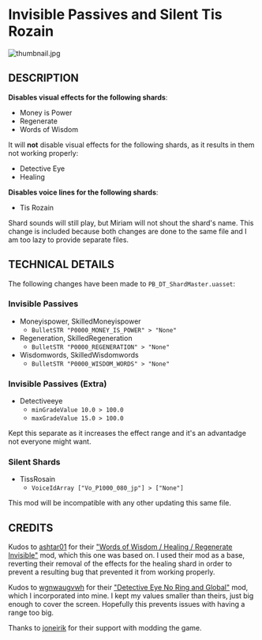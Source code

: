 # Invisible Passives and Silent Tis Rozain

![thumbnail.jpg](thumbnail.jpg)

## DESCRIPTION

**Disables visual effects for the following shards**:

- Money is Power
- Regenerate
- Words of Wisdom

It will **not** disable visual effects for the following shards, as it results in them not working properly:

- Detective Eye
- Healing

**Disables voice lines for the following shards**:

- Tis Rozain

Shard sounds will still play, but Miriam will not shout the shard's name.
This change is included because both changes are done to the same file and I am too lazy to provide separate files.

## TECHNICAL DETAILS

The following changes have been made to `PB_DT_ShardMaster.uasset`:

### Invisible Passives

- Moneyispower, SkilledMoneyispower
  - `BulletSTR "P0000_MONEY_IS_POWER" > "None"`
- Regeneration, SkilledRegeneration
  - `BulletSTR "P0000_REGENERATION" > "None"`
- Wisdomwords, SkilledWisdomwords
  - `BulletSTR "P0000_WISDOM_WORDS" > "None"`

### Invisible Passives (Extra)

- Detectiveeye
  - `minGradeValue 10.0 > 100.0`
  - `maxGradeValue 15.0 > 100.0`

Kept this separate as it increases the effect range and it's an advantadge not everyone might want.

### Silent Shards

- TissRosain
  - `VoiceIdArray ["Vo_P1000_080_jp"] > ["None"]`

This mod will be incompatible with any other updating this same file.

## CREDITS

Kudos to [ashtar01](https://www.nexusmods.com/bloodstainedritualofthenight/users/883766) for their ["Words of Wisdom / Healing / Regenerate Invisible"](https://www.nexusmods.com/bloodstainedritualofthenight/mods/96) mod, which this one was based on.
I used their mod as a base, reverting their removal of the effects for the healing shard in order to prevent a resulting bug that prevented it from working properly.

Kudos to [wgnwaugvwh](https://www.nexusmods.com/bloodstainedritualofthenight/users/133051303) for their ["Detective Eye No Ring and Global"](https://www.nexusmods.com/bloodstainedritualofthenight/mods/196) mod, which I incorporated into mine. I kept my values smaller than theirs, just big enough to cover the screen. Hopefully this prevents issues with having a range too big.

Thanks to [joneirik](https://www.nexusmods.com/bloodstainedritualofthenight/users/46391987) for their support with modding the game.
